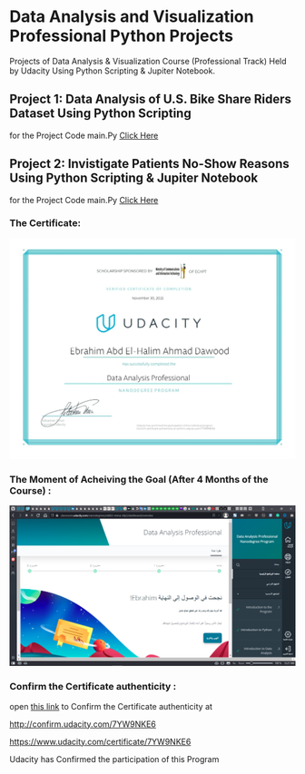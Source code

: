 # Data Analysis and Visualization Professional Python Projects
 Projects of Data Analysis & Visualization Course (Professional Track) Held by Udacity
 Using Python Scripting & Jupiter Notebook.

## Project 1: Data Analysis of U.S. Bike Share Riders Dataset Using Python Scripting

for the Project Code main.Py [Click Here](./Data%20Analysis%20Project.1.%20U.S.%20Bike%20Share%20Riders%20Data%20Analysis%20Using%20Python%20Scripting/US%20Bike%20Share%20V.2_2nd%20Try/bikeshare_version2.py)

## Project 2: Invistigate Patients No-Show Reasons Using Python Scripting & Jupiter Notebook

for the Project Code main.Py [Click Here](./Data%20Analysis%20Project.2.%20Invistigate%20Patients%20No-Show%20Reasons%20Using%20Python%20Scripting%20&%20Jupiter%20Notebook/V.2_2nd%20Attempt/investigate-a-dataset-template2.ipynb)

### The Certificate:

 ![Certificate of Graduation](./Certificate_of_Graduation.png)


### The Moment of Acheiving the Goal (After 4 Months of the Course) :

![The Moment of Achieving the Goal](./The_Amusing_Moment.png)


### Confirm the Certificate authenticity :

open [this link](http://confirm.udacity.com/7YW9NKE6) to Confirm the Certificate authenticity at

http://confirm.udacity.com/7YW9NKE6

https://www.udacity.com/certificate/7YW9NKE6

Udacity has Confirmed the participation of this Program

